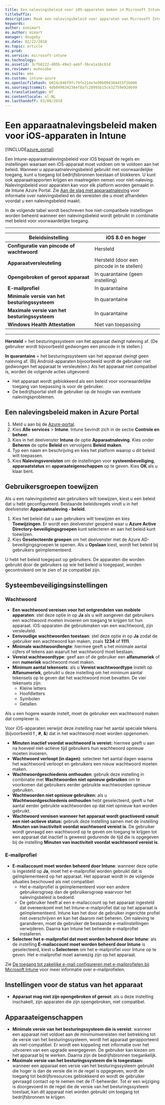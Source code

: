 ```yaml
---
title: Een nalevingsbeleid voor iOS-apparaten maken in Microsoft Intune
titleSuffix: 
description: Maak een nalevingsbeleid voor apparaten van Microsoft Intune voor iOS-apparaten zodat u kunt opgeven aan welke vereisten een apparaat moet voldoen om compatibel te zijn.
keywords: 
author: msmimart
ms.author: mimart
manager: dougeby
ms.date: 02/22/2018
ms.topic: article
ms.prod: 
ms.service: microsoft-intune
ms.technology: 
ms.assetid: 3cfb8222-d05b-49e3-ae6f-36ce1a16c61d
ms.reviewer: muhosabe
ms.suite: ems
ms.custom: intune-azure
ms.openlocfilehash: b024c846f9fc79fe214e3e90b094384455f2b086
ms.sourcegitcommit: 4db0498342364f8a7c28995b15ce32759e920b99
ms.translationtype: HT
ms.contentlocale: nl-NL
ms.lasthandoff: 03/08/2018
---
```

# <a name="how-to-create-a-device-compliance-policy-for-ios-devices-in-intune"></a>Een apparaatnalevingsbeleid maken voor iOS-apparaten in Intune


[!INCLUDE[azure_portal](./includes/azure_portal.md)]

Een Intune-apparaatnalevingsbeleid voor iOS bepaalt de regels en instellingen waaraan een iOS-apparaat moet voldoen om te voldoen aan het beleid. Wanneer u apparaatnalevingsbeleid gebruikt met voorwaardelijke toegang, kunt u toegang tot bedrijfsbronnen toestaan of blokkeren. U kunt ook apparaatrapporten krijgen en maatregelen nemen voor niet-naleving. Nalevingsbeleid voor apparaten kan voor elk platform worden gemaakt in de Intune Azure Portal. Zie [Aan de slag met apparaatnaleving](device-compliance-get-started.md) voor informatie over nalevingsbeleid en de vereisten die u moet afhandelen voordat u een nalevingsbeleid maakt.

In de volgende tabel wordt beschreven hoe niet-compatibele instellingen worden beheerd wanneer een nalevingsbeleid wordt gebruikt in combinatie met beleid voor voorwaardelijke toegang.

-------------------------------


| **Beleidsinstelling** | **iOS 8.0 en hoger** |
| --- | --- |
| **Configuratie van pincode of wachtwoord** | Hersteld |   
| **Apparaatversleuteling** | Hersteld (door een pincode in te stellen) |
| **Opengebroken of geroot apparaat** | In quarantaine (geen instelling)
| **E-mailprofiel** | In quarantaine |
|**Minimale versie van het besturingssysteem** | In quarantaine |
| **Maximale versie van het besturingssysteem** | In quarantaine |  
| **Windows Health Attestation** | Niet van toepassing |  
----------------------------


**Hersteld** = het besturingssysteem van het apparaat dwingt naleving af. (De gebruiker wordt bijvoorbeeld gedwongen een pincode in te stellen.)

**In quarantaine** = het besturingssysteem van het apparaat dwingt geen naleving af. (Bij Android-apparaten bijvoorbeeld wordt de gebruiker niet gedwongen het apparaat te versleutelen.) Als het apparaat niet compatibel is, worden de volgende acties uitgevoerd:

- Het apparaat wordt geblokkeerd als een beleid voor voorwaardelijke toegang van toepassing is voor de gebruiker.
- De bedrijfsportal stelt de gebruiker op de hoogte van eventuele nalevingsproblemen.

## <a name="create-a-compliance-policy-in-the-azure-portal"></a>Een nalevingsbeleid maken in Azure Portal

1. Meld u aan bij de [Azure-portal](https://portal.azure.com).
2. Kies **Alle services** > **Intune**. Intune bevindt zich in de sectie **Controle en beheer**.
1. Kies in het deelvenster **Intune** de optie **Apparaatnaleving**. Kies onder **Beheren** de optie **Beleid** en vervolgens **Beleid maken**.
2. Typ een naam en beschrijving en kies het platform waarop u dit beleid wilt toepassen.
3. Kies **Nalevingsvereisten** om de instellingen voor **systeembeveiliging**, **apparaatstatus** en **apparaateigenschappen** op te geven. Kies **OK** als u klaar bent.

<!--- 4. Choose **Actions for noncompliance** to say what actions should happen when a device is determined as noncompliant with this policy.
5. In the **Actions for noncompliance** pane, choose **Add** to create a new action.  The action parameters pane allows you to specify the action, email recipients that should receive the notification in addition to the user of the device, and the content of the notification that you want to send.
7. The message template option allows you to create several custom emails depending on when the action is set to take. For example, you can create a message for notifications that are sent for the first time and a different message for final warning before access is blocked. The custom messages that you create can be used for all your device compliance policy.
7. Specify the **Grace period** which determines when that action to take place.  For example, you may want to send a notification as soon as the device is evaluated as noncompliant, but allow some time before enforcing the conditional access policy to block access to company resources like SharePoint online.
8. Choose **Add** to finish creating the action.
9. You can create multiple actions and the sequence in which they should occur. Choose **Ok** when you are finished creating all the actions.--->

## <a name="assign-user-groups"></a>Gebruikersgroepen toewijzen

Als u een nalevingsbeleid aan gebruikers wilt toewijzen, kiest u een beleid dat u hebt geconfigureerd. Bestaande beleidsregels vindt u in het deelvenster **Apparaatnaleving - beleid**.

1. Kies het beleid dat u aan gebruikers wilt toewijzen en kies **Toewijzingen**. Er wordt een deelvenster geopend waar u **Azure Active Directory-beveiligingsgroepen** kunt selecteren en aan het beleid kunt toewijzen.
2. Kies **Geselecteerde groepen** om het deelvenster met de Azure AD-beveiligingsgroepen te openen.  Als u **Opslaan** kiest, wordt het beleid bij gebruikers geïmplementeerd.

U hebt het beleid toegepast op gebruikers.  De apparaten die worden gebruikt door de gebruikers op wie het beleid is toegepast, worden gecontroleerd om te zien of ze compatibel zijn.

<!---## Compliance policy settings--->

## <a name="system-security-settings"></a>Systeembeveiligingsinstellingen

### <a name="password"></a>Wachtwoord

- **Een wachtwoord vereisen voor het ontgrendelen van mobiele apparaten**: stel deze optie in op **Ja** als u wilt aangeven dat gebruikers een wachtwoord moeten invoeren om toegang te krijgen tot hun apparaat. iOS-apparaten die gebruikmaken van een wachtwoord, zijn versleuteld.
- **Eenvoudige wachtwoorden toestaan**: stel deze optie in op **Ja** zodat de gebruiker een wachtwoord kan maken, zoals **1234** of **1111**.
- **Minimale wachtwoordlengte**: hiermee geeft u het minimale aantal cijfers of tekens aan waaruit het wachtwoord moet bestaan.
- **Vereist wachtwoordtype**: geef aan of de gebruiker een **alfanumeriek** of een **numeriek** wachtwoord moet maken.
- **Minimum aantal tekensets**: als u **Vereist wachtwoordtype** instelt op **Alfanumeriek**, gebruikt u deze instelling om het minimum aantal tekensets op te geven dat het wachtwoord moet bevatten. De vier tekensets zijn:
  - Kleine letters
  - Hoofdletters
  - Symbolen
  - Getallen

Als u een hogere waarde instelt, moet de gebruiker een wachtwoord maken dat complexer is.

Voor iOS-apparaten verwijst deze instelling naar het aantal speciale tekens (bijvoorbeeld **!** , **#**, **&amp;**) dat in het wachtwoord moet worden opgenomen.

- **Minuten inactief voordat wachtwoord is vereist:** hiermee geeft u aan na hoeveel niet-actieve tijd gebruikers hun wachtwoord opnieuw moeten invoeren.
- **Wachtwoord verloopt (in dagen)**: selecteer het aantal dagen waarna het wachtwoord verloopt en gebruikers een nieuw wachtwoord moeten maken.
- **Wachtwoordgeschiedenis onthouden**: gebruik deze instelling in combinatie met **Wachtwoorden niet opnieuw gebruiken** om te voorkomen dat gebruikers eerder gebruikte wachtwoorden opnieuw gebruiken.
- **Wachtwoorden niet opnieuw gebruiken:** als u **Wachtwoordgeschiedenis onthouden** hebt geselecteerd, geeft u het aantal eerder gebruikte wachtwoorden op dat niet opnieuw kan worden gebruikt.
- **Wachtwoord vereisen wanneer het apparaat wordt geactiveerd vanuit een niet-actieve status:** gebruik deze instelling samen met de instelling **Minuten van inactiviteit voordat wachtwoord vereist is**. De gebruiker wordt gevraagd een wachtwoord op te geven om toegang te krijgen tot een apparaat dat inactief is geweest gedurende de tijd die is opgegeven bij de instelling **Minuten van inactiviteit voordat wachtwoord vereist is**.

### <a name="email-profile"></a>E-mailprofiel

- **E-mailaccount moet worden beheerd door Intune**: wanneer deze optie is ingesteld op **Ja**, moet het e-mailprofiel worden gebruikt dat is geïmplementeerd op het apparaat. Het apparaat wordt in de volgende situaties beschouwd als niet compatibel:
  - Het e-mailprofiel is geïmplementeerd voor een andere gebruikersgroep dan de gebruikersgroep waarvoor het nalevingsbeleid is bedoeld.
  - De gebruiker heeft al een e-mailaccount op het apparaat ingesteld dat overeenkomt met het Intune-e-mailprofiel dat op het apparaat is geïmplementeerd. Intune kan het door de gebruiker ingerichte profiel niet overschrijven en kan het daarom niet beheren. Om naleving te garanderen, moet de gebruiker de bestaande e-mailinstellingen verwijderen. Daarna kan Intune het beheerde e-mailprofiel installeren.
- **Selecteer het e-mailprofiel dat moet worden beheerd door Intune**: als de instelling **E-mailaccount moet worden beheerd door Intune** is geselecteerd, kiest u **Selecteren** om het e-mailprofiel voor Intune op te geven. Het e-mailprofiel moet aanwezig zijn op het apparaat.

Zie [De toegang tot zakelijke e-mail configureren met e-mailprofielen bij Microsoft Intune](https://docs.microsoft.com/intune-classic/deploy-use/configure-access-to-corporate-email-using-email-profiles-with-microsoft-intune) voor meer informatie over e-mailprofielen.

## <a name="device-health-settings"></a>Instellingen voor de status van het apparaat

- **Apparaat mag niet zijn opengebroken of geroot**: als u deze instelling inschakelt, zijn apparaten die zijn opengebroken, niet compatibel.

## <a name="device-properties"></a>Apparaateigenschappen

- **Minimale versie van het besturingssysteem die is vereist**: wanneer een apparaat niet voldoet aan de minimumvereisten met betrekking tot de versie van het besturingssysteem, wordt het apparaat gerapporteerd als niet-compatibel. Er wordt een koppeling met informatie over het uitvoeren van een upgrade weergegeven. De gebruiker kan kiezen om het apparaat bij te werken. Daarna zijn de bedrijfsbronnen toegankelijk.
- **Maximale versie van het besturingssysteem die is toegestaan:** wanneer een apparaat een versie van het besturingssysteem gebruikt die hoger is dan de versie die in de regel is opgegeven, wordt de toegang tot bedrijfsresources geblokkeerd en wordt de gebruiker gevraagd contact op te nemen met de IT-beheerder. Tot er een wijziging is doorgevoerd in de regel die de versie van het besturingssysteem toestaat, kan dit apparaat niet worden gebruikt om toegang tot bedrijfsbronnen te krijgen.

<!--- ## Next steps

[How to monitor device compliance](device-compliance-monitor.md)--->

